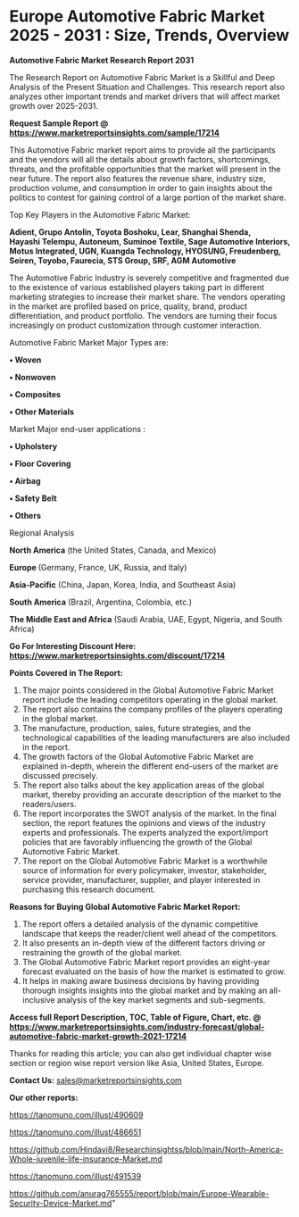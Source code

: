 # Europe Automotive Fabric Market 2025 - 2031 : Size, Trends, Overview

<strong>Automotive Fabric Market Research Report 2031</strong>

The Research Report on Automotive Fabric Market is a Skillful and Deep Analysis of the Present Situation and Challenges. This research report also analyzes other important trends and market drivers that will affect market growth over 2025-2031.

<strong>Request Sample Report @ <a href=https://www.marketreportsinsights.com/sample/17214>https://www.marketreportsinsights.com/sample/17214</a></strong>

This Automotive Fabric market report aims to provide all the participants and the vendors will all the details about growth factors, shortcomings, threats, and the profitable opportunities that the market will present in the near future. The report also features the revenue share, industry size, production volume, and consumption in order to gain insights about the politics to contest for gaining control of a large portion of the market share.

Top Key Players in the Automotive Fabric Market:

<strong>Adient, Grupo Antolin, Toyota Boshoku, Lear, Shanghai Shenda, Hayashi Telempu, Autoneum, Suminoe Textile, Sage Automotive Interiors, Motus Integrated, UGN, Kuangda Technology, HYOSUNG, Freudenberg, Seiren, Toyobo, Faurecia, STS Group, SRF, AGM Automotive</strong>

The Automotive Fabric Industry is severely competitive and fragmented due to the existence of various established players taking part in different marketing strategies to increase their market share. The vendors operating in the market are profiled based on price, quality, brand, product differentiation, and product portfolio. The vendors are turning their focus increasingly on product customization through customer interaction.

Automotive Fabric Market Major Types are:

<strong>• Woven

• Nonwoven

• Composites

• Other Materials</strong>

Market Major end-user applications :

<strong>• Upholstery

• Floor Covering

• Airbag

• Safety Belt

• Others</strong>

Regional Analysis

</u><strong><b>North America</b></strong> (the United States, Canada, and Mexico)

<strong><b>Europe </b></strong>(Germany, France, UK, Russia, and Italy)

<strong><b>Asia-Pacific</b></strong> (China, Japan, Korea, India, and Southeast Asia)

<strong><b>South America</b></strong> (Brazil, Argentina, Colombia, etc.)

<strong><b>The Middle East and Africa</b></strong> (Saudi Arabia, UAE, Egypt, Nigeria, and South Africa)

<strong>Go For Interesting Discount Here: <a href=https://www.marketreportsinsights.com/discount/17214>https://www.marketreportsinsights.com/discount/17214</a></strong>

<strong>Points Covered in The Report:</strong>
<ol>
  <li>The major points considered in the Global Automotive Fabric Market report include the leading competitors operating in the global market.</li>
  <li>The report also contains the company profiles of the players operating in the global market.</li>
  <li>The manufacture, production, sales, future strategies, and the technological capabilities of the leading manufacturers are also included in the report.</li>
  <li>The growth factors of the Global Automotive Fabric Market are explained in-depth, wherein the different end-users of the market are discussed precisely.</li>
  <li>The report also talks about the key application areas of the global market, thereby providing an accurate description of the market to the readers/users.</li>
  <li>The report incorporates the SWOT analysis of the market. In the final section, the report features the opinions and views of the industry experts and professionals. The experts analyzed the export/import policies that are favorably influencing the growth of the Global Automotive Fabric Market.</li>
  <li>The report on the Global Automotive Fabric Market is a worthwhile source of information for every policymaker, investor, stakeholder, service provider, manufacturer, supplier, and player interested in purchasing this research document.</li>
</ol>
<strong>Reasons for Buying Global Automotive Fabric Market Report:</strong>

<ol>
  <li>The report offers a detailed analysis of the dynamic competitive landscape that keeps the reader/client well ahead of the competitors.</li>
  <li>It also presents an in-depth view of the different factors driving or restraining the growth of the global market.</li>
  <li>The Global Automotive Fabric Market report provides an eight-year forecast evaluated on the basis of how the market is estimated to grow.</li>
  <li>It helps in making aware business decisions by having providing thorough insights insights into the global market and by making an all-inclusive analysis of the key market segments and sub-segments.</li>
</ol>
<strong>Access full Report Description, TOC, Table of Figure, Chart, etc. @ <a href=https://www.marketreportsinsights.com/industry-forecast/global-automotive-fabric-market-growth-2021-17214>https://www.marketreportsinsights.com/industry-forecast/global-automotive-fabric-market-growth-2021-17214</a></strong>


Thanks for reading this article; you can also get individual chapter wise section or region wise report version like Asia, United States, Europe.

<strong>Contact Us:</strong>
sales@marketreportsinsights.com

<strong>Our other reports:</strong>

<a href=https://tanomuno.com/illust/490609>https://tanomuno.com/illust/490609</a>

<a href=https://tanomuno.com/illust/486651>https://tanomuno.com/illust/486651</a>

<a href=https://github.com/Hindavi8/Researchinsightss/blob/main/North-America-Whole-juvenile-life-insurance-Market.md>https://github.com/Hindavi8/Researchinsightss/blob/main/North-America-Whole-juvenile-life-insurance-Market.md</a>

<a href=https://tanomuno.com/illust/491539>https://tanomuno.com/illust/491539</a>

<a href=https://github.com/anurag765555/report/blob/main/Europe-Wearable-Security-Device-Market.md>https://github.com/anurag765555/report/blob/main/Europe-Wearable-Security-Device-Market.md</a>"
